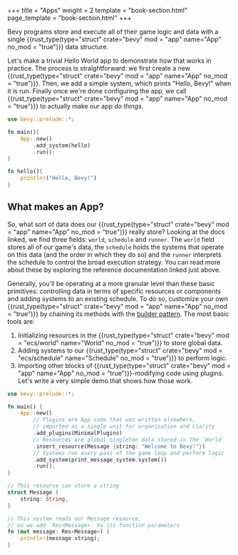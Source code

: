 +++
title = "Apps"
weight = 2
template = "book-section.html"
page_template = "book-section.html"
+++

Bevy programs store and execute all of their game logic and data with a single {{rust_type(type="struct" crate="bevy" mod = "app" name="App" no_mod = "true")}} data structure.

Let's make a trivial Hello World app to demonstrate how that works in practice.
The process is straightforward: we first create a new {{rust_type(type="struct" crate="bevy" mod = "app" name="App" no_mod = "true")}}.
Then, we add a simple system, which prints "Hello, Bevy!" when it is run.
Finally once we're done configuring the app, we call {{rust_type(type="struct" crate="bevy" mod = "app" name="App" no_mod = "true")}} to actually make our app *do things*.

```rust
use bevy::prelude::*;

fn main(){
    App::new()
        .add_system(hello)
        .run();
}

fn hello(){
    println!("Hello, Bevy!")
}
```

## What makes an App?

So, what sort of data does our  {{rust_type(type="struct" crate="bevy" mod = "app" name="App" no_mod = "true")}} really store?
Looking at the docs linked, we find three fields: `world`, `schedule` and `runner`.
The `world` field stores all of our game's data, the `schedule` holds the systems that operate on this data (and the order in which they do so) and the `runner` interprets the schedule to control the broad execution strategy.
You can read more about these by exploring the reference documentation linked just above.

Generally, you'll be operating at a more granular level than these basic primitives: controlling data in terms of specific resources or components and adding systems to an existing schedule.
To do so, customize your own  {{rust_type(type="struct" crate="bevy" mod = "app" name="App" no_mod = "true")}} by chaining its methods with the [builder pattern](https://doc.rust-lang.org/1.0.0/style/ownership/builders.html).
The most basic tools are:

  1. Initializing resources in the {{rust_type(type="struct" crate="bevy" mod = "ecs/world" name="World" no_mod = "true")}} to store global data.
  2. Adding systems to our {{rust_type(type="struct" crate="bevy" mod = "ecs/schedule" name="Schedule" no_mod = "true")}} to perform logic.
  3. Importing other blocks of {{rust_type(type="struct" crate="bevy" mod = "app" name="App" no_mod = "true")}}-modifying code using plugins.
Let's write a very simple demo that shows how those work.

```rust
use bevy::prelude::*;

fn main() {
    App::new()
        // Plugins are App code that was written elsewhere,
        // imported as a single unit for organization and clarity
        .add_plugins(MinimalPlugins)
        // Resources are global singleton data stored in the `World`
        .insert_resource(Message {string: "Welcome to Bevy!"})
        // Systems run every pass of the game loop and perform logic
        .add_system(print_message_system.system())
        .run();
}

// This resource can store a string
struct Message {
    string: String,
}

// This system reads our Message resource,
// so we add `Res<Message>` to its function parameters
fn (mut message: Res<Message>) {
    println!(message.string);
}
```
